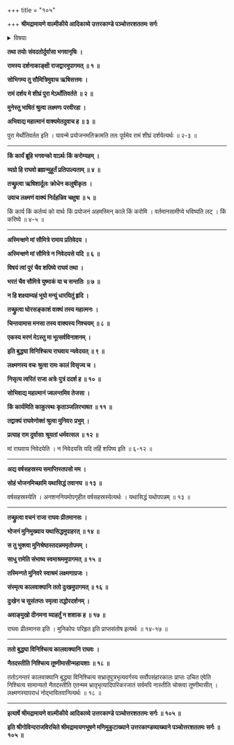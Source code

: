 +++
title = "१०५"

+++
**श्रीमद्रामायणे वाल्मीकीये आदिकाव्ये उत्तरकाण्डे पञ्चोत्तरशततमः सर्गः**


<details><summary>विषयाः</summary>

रामरुसंवादसमये रामदर्शनार्थं दुर्वाससः समागमे शापदानभीत्यारामेतदागमन निवेदनम् ॥ १ ॥ रुद्रविसर्जनपूर्वकं स्वदर्शनार्थमागतं रामंप्रति दुर्वाससा बुभुक्षापरिहारायअन्नयाचने तेनतस्मै तत्कालसिद्धान्नदानम् ॥ २ ॥ प्रतिगतेचदुर्वाससि रामेणरुद्रचोदनया स्वकृतप्रतिज्ञा -स्मरणेन दुःखाधिगमः ॥ ३ ॥
</details>


**तथा तयोः संवदतोर्दुर्वासा भगवानृषिः ।**

**रामस्य दर्शनाकाङ्क्षी राजद्वारमुपागमत् ॥ १ ॥**

**सोभिगम्य तु सौमित्रिमुवाच ऋषिसत्तमः ।**

**रामं दर्शय मे शीघ्रं पुरा मेऽर्थोतिवर्तते ॥ २ ॥**

**मुनेस्तु भाषितं श्रुत्वा लक्ष्मणः परवीरहा ।**

**अभिवाद्य महात्मानं वाक्यमेतदुवाच ह ॥ ३ ॥**

पुरा मेर्थोतिवर्तत इति । यावन्मे प्रयोजनमतिक्रामति ततः पूर्वमेव रामं शीघ्रं दर्शयेत्यर्थः ॥ २-३ ॥

****

**किं कार्यं ब्रूहि भगवन्को वाऽर्थः किं करोम्यहम् ।**

**व्यग्रो हि राघवो ब्रह्मन्मुहूर्तं प्रतिपाल्यताम् ॥ ४ ॥**

**तच्छ्रुत्वा ऋषिशार्दूलः क्रोधेन कलुषीकृतः ।**

**उवाच लक्ष्मणं वाक्यं निर्दहन्निव चक्षुषा ॥ ५ ॥**

किं कार्य किं कर्तव्यं को वार्थः किं प्रयोजनं अहमस्मिन् काले किं करोमि । वर्तमानसामीप्ये भविष्यति लट् । किं करिष्ये ॥ ४-५ ॥

****

**अस्मिन्क्षणे मां सौमित्रे रामाय प्रतिवेदय ।**

**अस्मिन्क्षणे मां सौमित्रे न निवेदयसे यदि ॥ ६ ॥**

**विषयं त्वां पुरं चैव शपिष्ये राघवं तथा ।**

**भरतं चैव सौमित्रे युष्माकं या च सन्ततिः ॥ ७ ॥**

**न हि शक्ष्याम्यहं भूयो मन्युं धारयितुं हृदि ।**

**तच्छ्रुत्वा घोरसङ्काशं वाक्यं तस्य महात्मनः ।**

**चिन्तयामास मनसा तस्य वाक्यस्य निश्चयम् ॥ ८ ॥**

**एकस्य मरणं मेऽस्तु मा भूत्सर्वविनाशनम् ।**

**इति बुद्ध्या विनिश्चित्य राघवाय न्यवेदयत् ॥ ९ ॥**

**लक्ष्मणस्य वचः श्रुत्वा रामः कालं विसृज्य च ।**

**निसृत्य त्वरितं राजा अत्रेः पुत्रं ददर्श ह ॥ १० ॥**

**सोभिवाद्य महात्मानं ज्वलन्तमिव तेजसा ।**

**किं कार्यमिति काकुत्स्थः कृताञ्जलिरभाषत ॥ ११ ॥**

**तद्वाक्यं राघवेणोक्तं श्रुत्वा मुनिवरः प्रभुम् ।**

**प्रत्याह राम दुर्वासाः श्रूयतां धर्मवत्सल ॥ १२ ॥**

मां राघवाय निवेदयेति । न निवेदयसि यदि तर्हि शपिष्य इति ॥ ६-१२ ॥

****

**अद्य वर्षसहस्रस्य समाप्तिस्तपसो मम ।**

**सोहं भोजनमिच्छामि यथासिद्धं तवानघ ॥ १३ ॥**

वर्षसहस्रस्येति । अनशननियमोपगृहीत वर्षसहस्रस्येत्यर्थः । यथासिद्धं यथोपपन्नम् ॥ १३ ॥

****

**तच्छ्रुत्वा वचनं राजा राघवः प्रीतमानसः ।**

**भोजनं मुनिमुख्याय यथासिद्धमुपाहरत् ॥ १४ ॥**

**स तु भुक्त्वा मुनिश्रेष्ठस्तदन्नममृतोपमम् ।**

**साधु रामेति संभाष्य स्वमाश्रममुपागमत् ॥ १५ ॥**

**तस्मिन्गते मुनिवरे स्वाश्रमं लक्ष्मणाग्रजः ।**

**संस्मृत्य कालवाक्यानि ततो दुःखमुपागमत् ॥ १६ ॥**

**दुःखेन च सुसंतप्तः स्मृत्वा तद्धोरदर्शनम् ।**

**अवाङ्मुखो दीनमना व्याहर्तुं न शशाक ह ॥ १७ ॥**

राघवः प्रीतमानस इति । मुनिकोपः परिहृत इति प्राप्तसंतोष इत्यर्थः ॥ १४-१७ ॥

****

**ततो बुद्ध्या विनिश्चित्य कालवाक्यानि राघवः ।**

**नैतदस्तीति निश्चित्य तूष्णीमासीन्महायशाः ॥ १८ ॥**

ततोऽनन्तरं कालवाक्यानि बुद्ध्या विनिश्चित्य सभ्रातृपुत्रभृत्यवर्गस्य सर्वोपसंहारकालः प्राप्तः उचित एवेति निश्चित्य सामान्यतो नैतदस्तीति एतन्मम भ्रातृभृत्यादिपरिकरजातं सर्वमपि नास्तीति चोक्त्वा तूष्णीमासीत् । लक्ष्मणस्यापराधं नोद्भावितवानित्यर्थः ॥ १८ ॥

****

**इत्यार्षे श्रीमद्रामायणे वाल्मीकीये आदिकाव्ये उत्तरकाण्डे पञ्चोत्तरशततमः सर्गः ॥ १०५ ॥**

**इति श्रीगोविन्दराजविरचिते श्रीमद्रामायणभूषणे मणिमुकुटाख्याने उत्तरकाण्डव्याख्याने पञ्चोत्तरशततमः सर्गः ॥ १०५ ॥**
